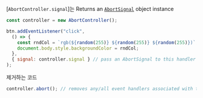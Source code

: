 [`AbortController.signal`]는
Returns an [`AbortSignal`](https://developer.mozilla.org/en-US/docs/Web/API/AbortSignal) object instance


```js
const controller = new AbortController();

btn.addEventListener("click",
  () => {
    const rndCol = `rgb(${random(255)} ${random(255)} ${random(255)})`;
    document.body.style.backgroundColor = rndCol;
  },
  { signal: controller.signal } // pass an AbortSignal to this handler
);
```

제거하는 코드
```js
controller.abort(); // removes any/all event handlers associated with this controller
```
